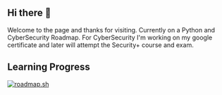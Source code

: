 ## Hi there 👋
Welcome to the page and thanks for visiting.
Currently on a Python and CyberSecurity Roadmap.
For CyberSecurity I'm working on my google certificate and later will attempt the Security+ course and exam.


## Learning Progress

<a href="https://roadmap.sh"><img src="https://roadmap.sh/card/tall/67e8265d08b58aed6c8adbff?variant=dark" alt="roadmap.sh"/></a>

<!--
**kmpa29/kmpa29** is a ✨ _special_ ✨ repository because its `README.md` (this file) appears on your GitHub profile.

Here are some ideas to get you started:

- 🔭 I’m currently working on ...
- 🌱 I’m currently learning ...
- 👯 I’m looking to collaborate on ...
- 🤔 I’m looking for help with ...
- 💬 Ask me about ...
- 📫 How to reach me: ...
- 😄 Pronouns: ...
- ⚡ Fun fact: ...
-->
